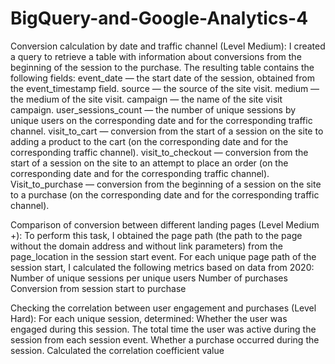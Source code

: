 # BigQuery-and-Google-Analytics-4
Conversion calculation by date and traffic channel (Level Medium):
I created a query to retrieve a table with information about conversions from the beginning of the session to the purchase. The resulting table contains the following fields:
event_date — the start date of the session, obtained from the event_timestamp field.
source — the source of the site visit.
medium — the medium of the site visit.
campaign — the name of the site visit campaign.
user_sessions_count — the number of unique sessions by unique users on the corresponding date and for the corresponding traffic channel.
visit_to_cart — conversion from the start of a session on the site to adding a product to the cart (on the corresponding date and for the corresponding traffic channel).
visit_to_checkout — conversion from the start of a session on the site to an attempt to place an order (on the corresponding date and for the corresponding traffic channel).
Visit_to_purchase — conversion from the beginning of a session on the site to a purchase (on the corresponding date and for the corresponding traffic channel).

Comparison of conversion between different landing pages (Level Medium +):
To perform this task, I obtained the page path (the path to the page without the domain address and without link parameters) from the page_location in the session start event.
For each unique page path of the session start, I calculated the following metrics based on data from 2020:
Number of unique sessions per unique users
Number of purchases
Conversion from session start to purchase

Checking the correlation between user engagement and purchases (Level Hard):
For each unique session, determined:
Whether the user was engaged during this session.
The total time the user was active during the session from each session event.
Whether a purchase occurred during the session.
Calculated the correlation coefficient value
